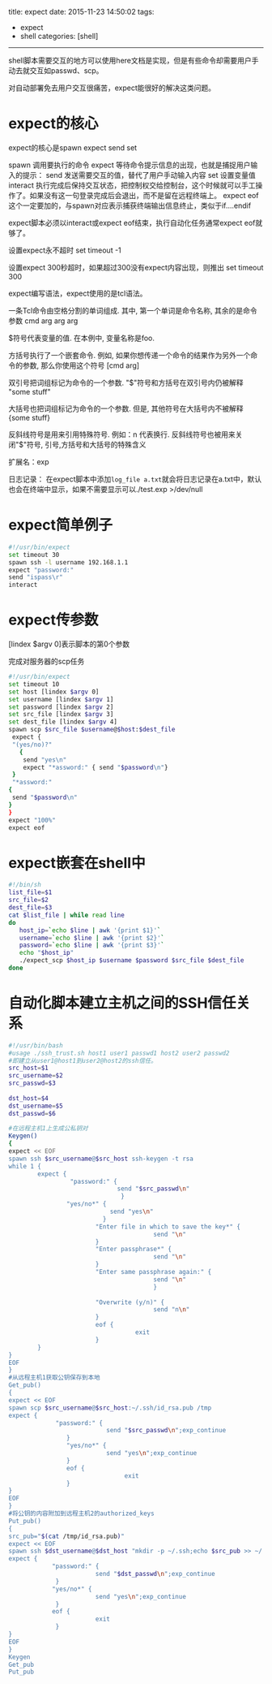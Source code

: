 title: expect
date: 2015-11-23 14:50:02
tags:
 - expect
 - shell
categories: [shell]

---
shell脚本需要交互的地方可以使用here文档是实现，但是有些命令却需要用户手动去就交互如passwd、scp。

对自动部署免去用户交互很痛苦，expect能很好的解决这类问题。
<!--more -->

# expect的核心
expect的核心是spawn expect send set

spawn 调用要执行的命令
expect 等待命令提示信息的出现，也就是捕捉用户输入的提示：
send 发送需要交互的值，替代了用户手动输入内容
set 设置变量值
interact 执行完成后保持交互状态，把控制权交给控制台，这个时候就可以手工操作了。如果没有这一句登录完成后会退出，而不是留在远程终端上。
expect eof 这个一定要加的，与spawn对应表示捕获终端输出信息终止，类似于if....endif

expect脚本必须以interact或expect eof结束，执行自动化任务通常expect eof就够了。

设置expect永不超时
set timeout -1

设置expect 300秒超时，如果超过300没有expect内容出现，则推出
set timeout 300

expect编写语法，expect使用的是tcl语法。

一条Tcl命令由空格分割的单词组成. 其中, 第一个单词是命令名称, 其余的是命令参数
cmd arg arg arg

$符号代表变量的值. 在本例中, 变量名称是foo.


方括号执行了一个嵌套命令. 例如, 如果你想传递一个命令的结果作为另外一个命令的参数, 那么你使用这个符号
[cmd arg]

双引号把词组标记为命令的一个参数. "$"符号和方括号在双引号内仍被解释
"some stuff"

大括号也把词组标记为命令的一个参数. 但是, 其他符号在大括号内不被解释
{some stuff}

反斜线符号是用来引用特殊符号. 例如：n 代表换行. 反斜线符号也被用来关闭"$"符号, 引号,方括号和大括号的特殊含义

扩展名：exp

日志记录： 在expect脚本中添加`log_file a.txt`就会将日志记录在a.txt中，默认也会在终端中显示，如果不需要显示可以./test.exp >/dev/null


# expect简单例子
```bash
#!/usr/bin/expect     
set timeout 30     
spawn ssh -l username 192.168.1.1     
expect "password:"     
send "ispass\r"     
interact 
```


# expect传参数

[lindex $argv 0]表示脚本的第0个参数

完成对服务器的scp任务
```bash
#!/usr/bin/expect  
set timeout 10  
set host [lindex $argv 0]  
set username [lindex $argv 1]  
set password [lindex $argv 2]  
set src_file [lindex $argv 3]  
set dest_file [lindex $argv 4]  
spawn scp $src_file $username@$host:$dest_file  
 expect {  
 "(yes/no)?"  
   {  
    send "yes\n"  
    expect "*assword:" { send "$password\n"}  
 }  
 "*assword:"  
{  
 send "$password\n"  
}  
}  
expect "100%"  
expect eof  
```

# expect嵌套在shell中

```bash
#!/bin/sh  
list_file=$1  
src_file=$2  
dest_file=$3  
cat $list_file | while read line  
do  
   host_ip=`echo $line | awk '{print $1}'`  
   username=`echo $line | awk '{print $2}'`  
   password=`echo $line | awk '{print $3}'`  
   echo "$host_ip"  
   ./expect_scp $host_ip $username $password $src_file $dest_file  
done   
```
# 自动化脚本建立主机之间的SSH信任关系
```bash
#!/usr/bin/bash  
#usage ./ssh_trust.sh host1 user1 passwd1 host2 user2 passwd2  
#即建立从user1@host1到user2@host2的ssh信任。  
src_host=$1  
src_username=$2  
src_passwd=$3  
  
dst_host=$4  
dst_username=$5  
dst_passwd=$6  
  
#在远程主机1上生成公私钥对  
Keygen()  
{  
expect << EOF  
spawn ssh $src_username@$src_host ssh-keygen -t rsa  
while 1 {  
        expect {  
                 "password:" {  
                              send "$src_passwd\n"  
                               }  
                "yes/no*" {  
                            send "yes\n"  
                          }  
                        "Enter file in which to save the key*" {  
                                        send "\n"  
                        }  
                        "Enter passphrase*" {  
                                        send "\n"  
                        }  
                        "Enter same passphrase again:" {  
                                        send "\n"  
                                        }  
  
                        "Overwrite (y/n)" {  
                                        send "n\n"  
                        }  
                        eof {  
                                   exit  
                        }  
        }  
}  
EOF  
}  
#从远程主机1获取公钥保存到本地  
Get_pub()  
{  
expect << EOF  
spawn scp $src_username@$src_host:~/.ssh/id_rsa.pub /tmp  
expect {  
             "password:" {  
                           send "$src_passwd\n";exp_continue  
                }  
                "yes/no*" {  
                           send "yes\n";exp_continue  
                }     
                eof {  
                                exit  
                }  
}  
EOF  
}  
#将公钥的内容附加到远程主机2的authorized_keys  
Put_pub()  
{  
src_pub="$(cat /tmp/id_rsa.pub)"  
expect << EOF  
spawn ssh $dst_username@$dst_host "mkdir -p ~/.ssh;echo $src_pub >> ~/.ssh/authorized_keys;chmod 600 ~/.ssh/authorized_keys"  
expect {  
            "password:" {  
                        send "$dst_passwd\n";exp_continue  
             }  
            "yes/no*" {  
                        send "yes\n";exp_continue  
             }     
            eof {  
                        exit  
             }   
}  
EOF  
}  
Keygen  
Get_pub  
Put_pub 
```
